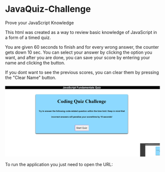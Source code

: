 # JavaQuiz-Challenge
Prove your JavaScript Knowledge

This html was created as a way to review basic knowledge of JavaScript in a form of a timed quiz.

You are given 60 seconds to finish and for every wrong answer, the counter gets down 10 sec.
You can select your answer by clicking the option you want, and after you are done, you can save your score by entering your name and clicking the button.

If you dont want to see the previous scores, you can clear them by pressing the "Clear Name" button.

!["Image of the running application"](./Assets/419952760_389373760236346_9001351726012411827_n.png)

To run the application you just need to open the URL:

